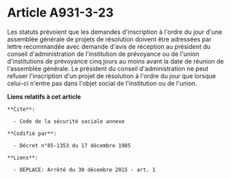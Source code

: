 # Article A931-3-23

Les statuts prévoient que les demandes d'inscription à l'ordre du jour d'une assemblée générale de projets de résolution
doivent être adressées par lettre recommandée avec demande d'avis de réception au président du conseil d'administration de
l'institution de prévoyance ou de l'union d'institutions de prévoyance cinq jours au moins avant la date de réunion de
l'assemblée générale. Le président du conseil d'administration ne peut refuser l'inscription d'un projet de résolution à
l'ordre du jour que lorsque celui-ci n'entre pas dans l'objet social de l'institution ou de l'union.

**Liens relatifs à cet article**

	**Cite**:

	  - Code de la sécurité sociale annexe

	**Codifié par**:

	  - Décret n°85-1353 du 17 décembre 1985

	**Liens**:

	  - DEPLACE: Arrêté du 30 décembre 2015 - art. 1
